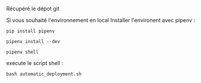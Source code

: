Récupéré le dépot git

Si vous souhaité l'environnement en local 
Installer l'environent avec pipenv :

```
pip install pipenv

pipenv install --dev

pipenv shell 
```

execute le script shell : 

```
bash automatic_deployment.sh
```
